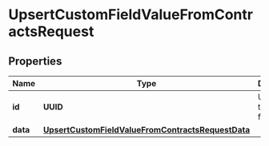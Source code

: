 

# UpsertCustomFieldValueFromContractsRequest


## Properties

| Name | Type | Description | Notes |
|------------ | ------------- | ------------- | -------------|
|**id** | **UUID** | UUID for the custom field value |  |
|**data** | [**UpsertCustomFieldValueFromContractsRequestData**](UpsertCustomFieldValueFromContractsRequestData.md) |  |  |



